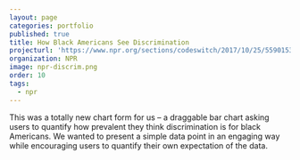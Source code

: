 ```yaml
---
layout: page
categories: portfolio
published: true
title: How Black Americans See Discrimination
projecturl: 'https://www.npr.org/sections/codeswitch/2017/10/25/559015355/how-black-americans-see-discrimination'
organization: NPR
image: npr-discrim.png
order: 10
tags:
  - npr
---
```

This was a totally new chart form for us – a draggable bar chart asking users to quantify how prevalent they think discrimination is for black Americans. We wanted to present a simple data point in an engaging way while encouraging users to quantify their own expectation of the data.
